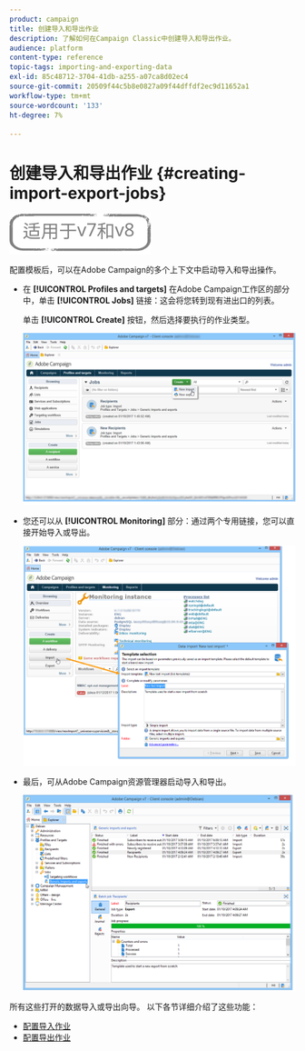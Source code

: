 ```yaml
---
product: campaign
title: 创建导入和导出作业
description: 了解如何在Campaign Classic中创建导入和导出作业。
audience: platform
content-type: reference
topic-tags: importing-and-exporting-data
exl-id: 85c48712-3704-41db-a255-a07ca8d02ec4
source-git-commit: 20509f44c5b8e0827a09f44dffdf2ec9d11652a1
workflow-type: tm+mt
source-wordcount: '133'
ht-degree: 7%

---
```


# 创建导入和导出作业 {#creating-import-export-jobs}

![](../../assets/common.svg)

配置模板后，可以在Adobe Campaign的多个上下文中启动导入和导出操作。

* 在 **[!UICONTROL Profiles and targets]** 在Adobe Campaign工作区的部分中，单击 **[!UICONTROL Jobs]** 链接：这会将您转到现有进出口的列表。

   单击 **[!UICONTROL Create]** 按钮，然后选择要执行的作业类型。

   ![](assets/s_ncs_user_import_from_home.png)

* 您还可以从 **[!UICONTROL Monitoring]** 部分：通过两个专用链接，您可以直接开始导入或导出。

   ![](assets/s_ncs_user_import_from_production.png)

* 最后，可从Adobe Campaign资源管理器启动导入和导出。

   ![](assets/s_ncs_user_export_wizard_launch_from_menu.png)


所有这些打开的数据导入或导出向导。 以下各节详细介绍了这些功能：

* [配置导入作业](../../platform/using/executing-import-jobs.md)
* [配置导出作业](../../platform/using/executing-export-jobs.md)
